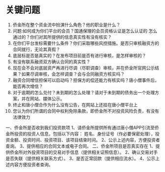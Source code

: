 # 关键问题
1. 侨金所在整个资金流中扮演什么角色？他的职业是什么？
2. 问题:如何成为你们平台的会员？国通保理的会员资格认证是怎么认证的 怎么通过的？你们对其所提供的信息真实性有没有核实？
3. 在你们平台发标需要什么条件？你们采取哪些风控措施。是否只审核融资方的合同就行，无论其真假？
4. 底层标是否是真实的？在发布项目前是否有进行审核，是怎样审核的？
5. 有没有联系融资双方确认合同的真实性？
6. 现在会不会对底层资产再进行尽调（尽职调查）审核，并在侨金所官网公示结果？如果尽调审核，会怎样调查？会与合同融资方核实吗？
7. 融资合同增信担保可以启动吗？担保方的偿还能力有核实吗？唐小僧事件后，能否再次增信？
8. 对于逾期的怎么兑付？未到期的怎么处理？请对于未到期的债务出一个处理方案，并在网站、媒体公示。
9. 终止和唐小僧合作为什么没有公告，在网站上还挂在唐小僧平台上
10. 您认为你们所谓的合同中权利免除条款，即侨金所不对投资风险负责，有没有法律效力


一、侨金所是否收到我们投资款项
1、请侨金所提供所有通过唐小僧APP引流至侨金所投资的投资人信息，包括以下内容：
姓名、身份证号（作必要保密处理），投资金额、投资时间、投资项目、该项目结束时间。
2、公示上述内容，方便投资者查询。
3、提供相应的合同文本或电子合同。
二、侨金所项目是否真实存在
1、提供侨金所对外投资项目的交易对手信息（提供相关证照信息）。
2、确认交易对手是否失联（提供相关联系方式）。
3、是否正常回款（提供相应流水）。
4、公示上述内容方便投资者查询。

